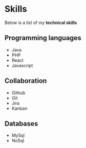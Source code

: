# Skills

Below is a _list_ of my **technical skills**

## Programming languages
- Java
- PHP
- React
- Javascript

## Collaboration
- Github
- Git
- Jira
- Kanban

## Databases
- MySql
- NoSql
